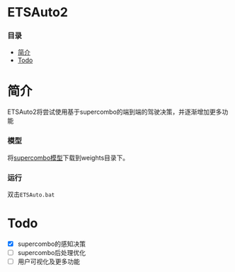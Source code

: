 # ETSAuto2
### 目录
+ [简介](#简介)
+ [Todo](#Todo)

# 简介
ETSAuto2将尝试使用基于supercombo的端到端的驾驶决策，并逐渐增加更多功能

### 模型
将[supercombo模型](https://pan.baidu.com/s/17ofPDsKtQvvGB8iE1YHyow?pwd=ets2)下载到weights目录下。

### 运行
双击`ETSAuto.bat`

# Todo
- [x] supercombo的感知决策
- [ ] supercombo后处理优化
- [ ] 用户可视化及更多功能
